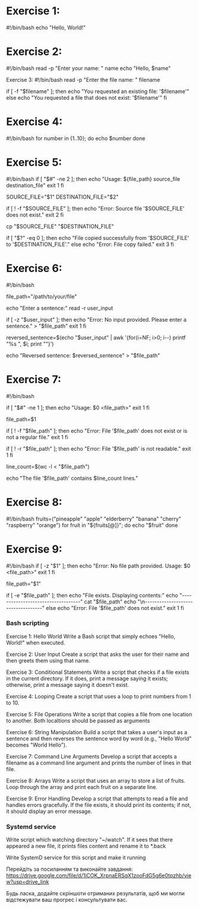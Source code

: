 # Exercise 1:
#!/bin/bash
echo "Hello, World!"

# Exercise 2:
#!/bin/bash
read -p "Enter your name: " name
echo "Hello, $name"

Exercise 3:
#!/bin/bash
read -p "Enter the file name: " filename

if [ -f "$filename" ]; then
  echo "You requested an existing file: '$filename'"
else
  echo "You requested a file that does not exist: '$filename'"
fi

# Exercise 4:
#!/bin/bash
for number in {1..10}; do
  echo $number
done

# Exercise 5:
#!/bin/bash
if [ "$#" -ne 2 ]; then
    echo "Usage: ${file_path} source_file destination_file"
    exit 1
fi

SOURCE_FILE="$1"
DESTINATION_FILE="$2"

if [ ! -f "$SOURCE_FILE" ]; then
    echo "Error: Source file '$SOURCE_FILE' does not exist."
    exit 2
fi

cp "$SOURCE_FILE" "$DESTINATION_FILE"

if [ "$?" -eq 0 ]; then
    echo "File copied successfully from '$SOURCE_FILE' to '$DESTINATION_FILE'."
else
    echo "Error: File copy failed."
    exit 3
fi

# Exercise 6:
#!/bin/bash

file_path="/path/to/your/file"

echo "Enter a sentence:"
read -r user_input

if [ -z "$user_input" ]; then
    echo "Error: No input provided. Please enter a sentence." > "$file_path"
    exit 1
fi

reversed_sentence=$(echo "$user_input" | awk '{for(i=NF; i>0; i--) printf "%s ", $i; print ""}')

echo "Reversed sentence: $reversed_sentence" > "$file_path"


# Exercise 7:
#!/bin/bash

if [ "$#" -ne 1 ]; then
  echo "Usage: $0 <file_path>"
  exit 1
fi

file_path=$1

if [ ! -f "$file_path" ]; then
  echo "Error: File '$file_path' does not exist or is not a regular file."
  exit 1
fi

if [ ! -r "$file_path" ]; then
  echo "Error: File '$file_path' is not readable."
  exit 1
fi

line_count=$(wc -l < "$file_path")

echo "The file '$file_path' contains $line_count lines."

# Exercise 8:
#!/bin/bash
fruits=("pineapple" "apple" "elderberry" "banana" "cherry" "raspberry" "orange")
for fruit in "${fruits[@]}"; do
    echo "$fruit"
done


# Exercise 9:
#!/bin/bash
if [ -z "$1" ]; then
  echo "Error: No file path provided. Usage: $0 <file_path>"
  exit 1
fi

file_path="$1"

if [ -e "$file_path" ]; then
  echo "File exists. Displaying contents:"
  echo "-----------------------------------"
  cat "$file_path"
  echo "\n-----------------------------------"
else
  echo "Error: File '$file_path' does not exist."
  exit 1
fi











### Bash scripting

Exercise 1: Hello World
Write a Bash script that simply echoes "Hello, World!" when executed.

Exercise 2: User Input
Create a script that asks the user for their name and then greets them using that name.

Exercise 3: Conditional Statements
Write a script that checks if a file exists in the current directory. If it does, print a message saying it exists; otherwise, print a message saying it doesn't exist.

Exercise 4: Looping
Create a script that uses a loop to print numbers from 1 to 10.

Exercise 5: File Operations
Write a script that copies a file from one location to another. Both localtions should be passed as arguments

Exercise 6: String Manipulation
Build a script that takes a user's input as a sentence and then reverses the sentence word by word (e.g., "Hello World" becomes "World Hello").

Exercise 7: Command Line Arguments
Develop a script that accepts a filename as a command line argument and prints the number of lines in that file.

Exercise 8: Arrays
Write a script that uses an array to store a list of fruits. Loop through the array and print each fruit on a separate line.

Exercise 9: Error Handling
Develop a script that attempts to read a file and handles errors gracefully. If the file exists, it should print its contents; if not, it should display an error message.


### Systemd service

Write script which watching directory "~/watch". If it sees that there appeared a new file, it prints files content and rename it to *.back

Write SystemD service for this script and make it running

Перейдіть за посиланням та виконайте завдання:
https://drive.google.com/file/d/1iCOK_XrpnaERSqX1zooFdG5g6e0tpzhb/view?usp=drive_link

Будь ласка, додайте скріншоти отриманих результатів, щоб ми могли відстежувати ваш прогрес і консультувати вас.
